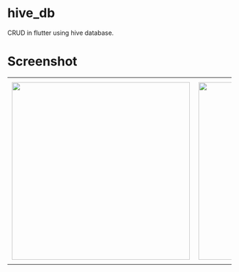 # hive_db

CRUD in flutter using hive database.

# Screenshot

<div id="image-table">
    <table>
	    <tr>
    	    <td style="padding:10px">
        	    <img src="https://user-images.githubusercontent.com/88221651/226992118-fad30fdd-810f-4028-a2db-742f7892c3b6.jpg" width="400"/>
      	    </td>
            <td style="padding:10px">
            	<img src="https://user-images.githubusercontent.com/88221651/226992155-8de9a502-c5fe-46b6-a492-5cb6ecda7a5f.jpg" width="400"/>
            </td>
        </tr>
    </table>
</div>


